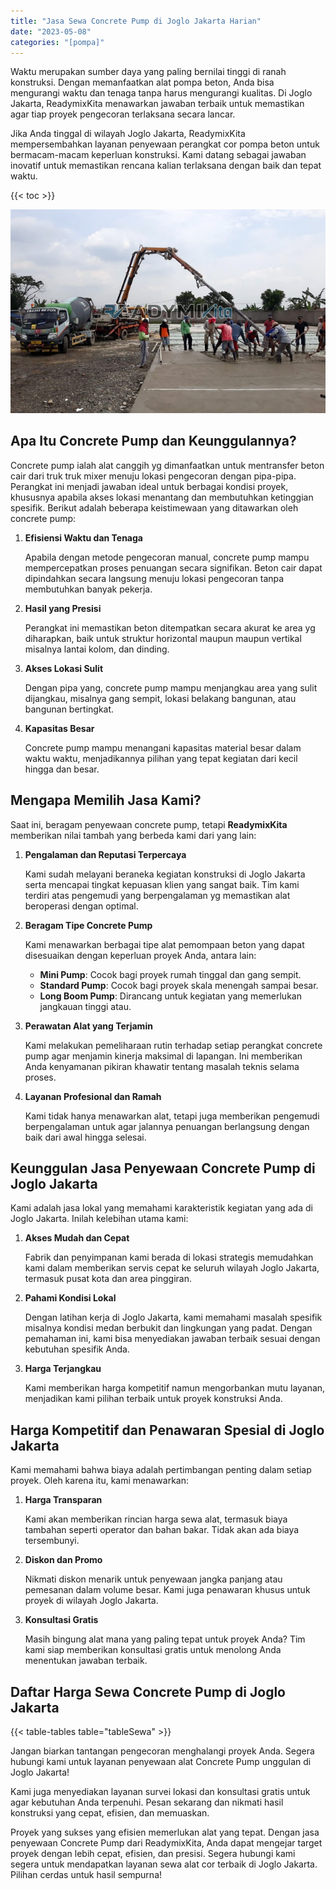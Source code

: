 ```yaml
---
title: "Jasa Sewa Concrete Pump di Joglo Jakarta Harian"
date: "2023-05-08"
categories: "[pompa]"
---
```


Waktu merupakan sumber daya yang paling bernilai tinggi di ranah konstruksi. Dengan memanfaatkan alat pompa beton, Anda bisa mengurangi waktu dan tenaga tanpa harus mengurangi kualitas. Di Joglo Jakarta, ReadymixKita menawarkan jawaban terbaik untuk memastikan agar tiap proyek pengecoran terlaksana secara lancar.

Jika Anda tinggal di wilayah Joglo Jakarta, ReadymixKita mempersembahkan layanan penyewaan perangkat cor pompa beton untuk bermacam-macam keperluan konstruksi. Kami datang sebagai jawaban inovatif untuk memastikan rencana kalian terlaksana dengan baik dan tepat waktu.

{{< toc >}}

![Jasa Sewa Concrete Pump di Joglo Jakarta Harian](/images/pompa/sewa-pompa-13.jpg)

## Apa Itu Concrete Pump dan Keunggulannya?

Concrete pump ialah alat canggih yg dimanfaatkan untuk mentransfer beton cair dari truk truk mixer menuju lokasi pengecoran dengan pipa-pipa. Perangkat ini menjadi jawaban ideal untuk berbagai kondisi proyek, khususnya apabila akses lokasi menantang dan membutuhkan ketinggian spesifik. Berikut adalah beberapa keistimewaan yang ditawarkan oleh concrete pump:

1. **Efisiensi Waktu dan Tenaga**

   Apabila dengan metode pengecoran manual, concrete pump mampu mempercepatkan proses penuangan secara signifikan. Beton cair dapat dipindahkan secara langsung menuju lokasi pengecoran tanpa membutuhkan banyak pekerja.

2. **Hasil yang Presisi**

   Perangkat ini memastikan beton ditempatkan secara akurat ke area yg diharapkan, baik untuk struktur horizontal maupun maupun vertikal misalnya lantai kolom, dan dinding.

3. **Akses Lokasi Sulit**

   Dengan pipa yang, concrete pump mampu menjangkau area yang sulit dijangkau, misalnya gang sempit, lokasi belakang bangunan, atau bangunan bertingkat.

4. **Kapasitas Besar**

   Concrete pump mampu menangani kapasitas material besar dalam waktu waktu, menjadikannya pilihan yang tepat kegiatan dari kecil hingga dan besar.

## Mengapa Memilih Jasa Kami?

Saat ini, beragam penyewaan concrete pump, tetapi **ReadymixKita** memberikan nilai tambah yang berbeda kami dari yang lain:

1. **Pengalaman dan Reputasi Terpercaya**

   Kami sudah melayani beraneka kegiatan konstruksi di Joglo Jakarta serta mencapai tingkat kepuasan klien yang sangat baik. Tim kami terdiri atas pengemudi yang berpengalaman yg memastikan alat beroperasi dengan optimal.

2. **Beragam Tipe Concrete Pump**

   Kami menawarkan berbagai tipe alat pemompaan beton yang dapat disesuaikan dengan keperluan proyek Anda, antara lain:
   - **Mini Pump**: Cocok bagi proyek rumah tinggal dan gang sempit.
   - **Standard Pump**: Cocok bagi proyek skala menengah sampai besar.
   - **Long Boom Pump**: Dirancang untuk kegiatan yang memerlukan jangkauan tinggi atau.

3. **Perawatan Alat yang Terjamin**

   Kami melakukan pemeliharaan rutin terhadap setiap perangkat concrete pump agar menjamin kinerja maksimal di lapangan. Ini memberikan Anda kenyamanan pikiran khawatir tentang masalah teknis selama proses.

4. **Layanan Profesional dan Ramah**

   Kami tidak hanya menawarkan alat, tetapi juga memberikan pengemudi berpengalaman untuk agar jalannya penuangan berlangsung dengan baik dari awal hingga selesai.

## Keunggulan Jasa Penyewaan Concrete Pump di Joglo Jakarta

Kami adalah jasa lokal yang memahami karakteristik kegiatan yang ada di Joglo Jakarta. Inilah kelebihan utama kami:

1. **Akses Mudah dan Cepat**

   Fabrik dan penyimpanan kami berada di lokasi strategis memudahkan kami dalam memberikan servis cepat ke seluruh wilayah Joglo Jakarta, termasuk pusat kota dan area pinggiran.

2. **Pahami Kondisi Lokal**

   Dengan latihan kerja di Joglo Jakarta, kami memahami masalah spesifik misalnya kondisi medan berbukit dan lingkungan yang padat. Dengan pemahaman ini, kami bisa menyediakan jawaban terbaik sesuai dengan kebutuhan spesifik Anda.

3. **Harga Terjangkau**

   Kami memberikan harga kompetitif namun mengorbankan mutu layanan, menjadikan kami pilihan terbaik untuk proyek konstruksi Anda.

## Harga Kompetitif dan Penawaran Spesial di Joglo Jakarta

Kami memahami bahwa biaya adalah pertimbangan penting dalam setiap proyek. Oleh karena itu, kami menawarkan:

1. **Harga Transparan**

   Kami akan memberikan rincian harga sewa alat, termasuk biaya tambahan seperti operator dan bahan bakar. Tidak akan ada biaya tersembunyi.

2. **Diskon dan Promo**

   Nikmati diskon menarik untuk penyewaan jangka panjang atau pemesanan dalam volume besar. Kami juga penawaran khusus untuk proyek di wilayah Joglo Jakarta.

3. **Konsultasi Gratis**

   Masih bingung alat mana yang paling tepat untuk proyek Anda? Tim kami siap memberikan konsultasi gratis untuk menolong Anda menentukan jawaban terbaik.

## Daftar Harga Sewa Concrete Pump di Joglo Jakarta

{{< table-tables table="tableSewa" >}}

Jangan biarkan tantangan pengecoran menghalangi proyek Anda. Segera hubungi kami untuk layanan penyewaan alat Concrete Pump unggulan di Joglo Jakarta!

Kami juga menyediakan layanan survei lokasi dan konsultasi gratis untuk agar kebutuhan Anda terpenuhi. Pesan sekarang dan nikmati hasil konstruksi yang cepat, efisien, dan memuaskan.

Proyek yang sukses yang efisien memerlukan alat yang tepat. Dengan jasa penyewaan Concrete Pump dari ReadymixKita, Anda dapat mengejar target proyek dengan lebih cepat, efisien, dan presisi. Segera hubungi kami segera untuk mendapatkan layanan sewa alat cor terbaik di Joglo Jakarta. Pilihan cerdas untuk hasil sempurna!